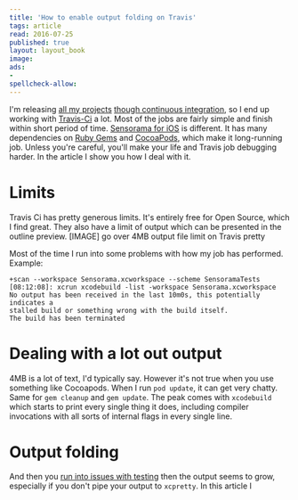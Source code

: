 ```yaml
---
title: 'How to enable output folding on Travis'
tags: article
read: 2016-07-25
published: true
layout: layout_book
image: 
ads:
-
spellcheck-allow:
---
```


I'm releasing [all my projects](https://github.com/wkoszek/)
[though continuous integration](http://www.koszek.com/blog/2016/07/11/what-i-learned-from-connecting-60-projects-to-ci-system/),
so I end up working with [Travis-Ci](http://www.travis-ci.org) a lot.
Most of the jobs are fairly simple and finish within short period of time.
[Sensorama for iOS](http://www.sensorama.org) is different. 
It has many dependencies on [Ruby Gems]() and [CocoaPods](), which make it long-running job.
Unless you're careful, you'll make your life and Travis job debugging
harder.
In the article I show you how I deal with it.

# Limits

Travis Ci has pretty generous limits. It's entirely free for Open Source,
which I find great.
They also have a limit of output which can be presented in the outline
preview.
[IMAGE]
go over 4MB output file limit on Travis pretty

Most of the time I run into some problems with how my job has performed.
Example:

```
+scan --workspace Sensorama.xcworkspace --scheme SensoramaTests
[08:12:08]: xcrun xcodebuild -list -workspace Sensorama.xcworkspace
No output has been received in the last 10m0s, this potentially indicates a
stalled build or something wrong with the build itself.
The build has been terminated
```

# Dealing with a lot out output

4MB is a lot of text, I'd typically say. However it's not true when you use
something like Cocoapods. When I run `pod update`, it can get very chatty. 
Same for `gem cleanup` and `gem update`. The peak comes with `xcodebuild`
which starts to print every single thing it does, including compiler
invocations with all sorts of internal flags in every single line.

# Output folding

And then you [run into issues
with testing](LDO) then the output seems to grow, especially if you don't
pipe your output to `xcpretty`. In this article I 



